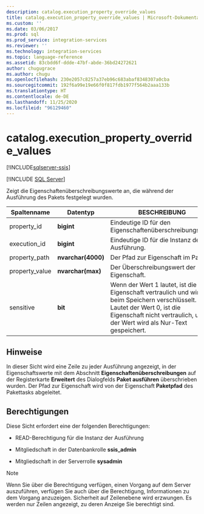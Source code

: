 ```yaml
---
description: catalog.execution_property_override_values
title: catalog.execution_property_override_values | Microsoft-Dokumentation
ms.custom: ''
ms.date: 03/06/2017
ms.prod: sql
ms.prod_service: integration-services
ms.reviewer: ''
ms.technology: integration-services
ms.topic: language-reference
ms.assetid: 83cbdd6f-ddde-47bf-abde-36bd24272621
author: chugugrace
ms.author: chugu
ms.openlocfilehash: 230e2057c8257a37eb96c683abaf8348307a0cba
ms.sourcegitcommit: 192f6a99e19e66f0f817fdb1977f564b2aaa133b
ms.translationtype: HT
ms.contentlocale: de-DE
ms.lasthandoff: 11/25/2020
ms.locfileid: "96129460"
---
```

# <a name="catalogexecution_property_override_values"></a>catalog.execution_property_override_values 

[!INCLUDE[sqlserver-ssis](../../includes/applies-to-version/sqlserver-ssis.md)]


[!INCLUDE [SQL Server](../../includes/applies-to-version/sqlserver.md)]

  Zeigt die Eigenschaftenüberschreibungswerte an, die während der Ausführung des Pakets festgelegt wurden.  
  
|Spaltenname|Datentyp|BESCHREIBUNG|  
|-----------------|---------------|-----------------|  
|property_id|**bigint**|Eindeutige ID für den Eigenschaftenüberschreibungswert.|  
|execution_id|**bigint**|Eindeutige ID für die Instanz der Ausführung.|  
|property_path|**nvarchar(4000)**|Der Pfad zur Eigenschaft im Paket.|  
|property_value|**nvarchar(max)**|Der Überschreibungswert der Eigenschaft.|  
|sensitive|**bit**|Wenn der Wert 1 lautet, ist die Eigenschaft vertraulich und wird beim Speichern verschlüsselt. Lautet der Wert 0, ist die Eigenschaft nicht vertraulich, und der Wert wird als Nur-Text gespeichert.|  
  
## <a name="remarks"></a>Hinweise  
 In dieser Sicht wird eine Zeile zu jeder Ausführung angezeigt, in der Eigenschaftswerte mit dem Abschnitt **Eigenschaftenüberschreibungen** auf der Registerkarte **Erweitert** des Dialogfelds **Paket ausführen** überschrieben wurden. Der Pfad zur Eigenschaft wird von der Eigenschaft **Paketpfad** des Pakettasks abgeleitet.  
  
## <a name="permissions"></a>Berechtigungen  
 Diese Sicht erfordert eine der folgenden Berechtigungen:  
  
-   READ-Berechtigung für die Instanz der Ausführung  
  
-   Mitgliedschaft in der Datenbankrolle **ssis_admin**  
  
-   Mitgliedschaft in der Serverrolle **sysadmin**  
  
> [!NOTE]  
>  Wenn Sie über die Berechtigung verfügen, einen Vorgang auf dem Server auszuführen, verfügen Sie auch über die Berechtigung, Informationen zu dem Vorgang anzuzeigen. Sicherheit auf Zeilenebene wird erzwungen. Es werden nur Zeilen angezeigt, zu deren Anzeige Sie berechtigt sind.  
  
  
